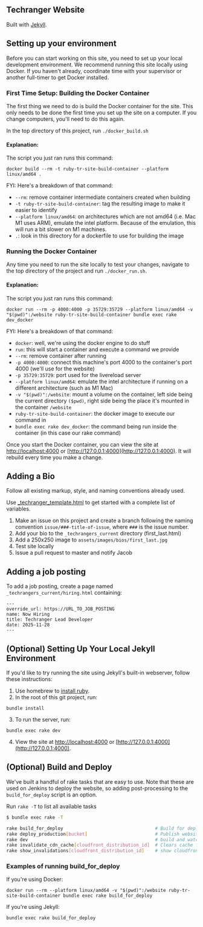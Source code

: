 ## Techranger Website

Built with [Jekyll](https://jekyllrb.com/).

## Setting up your environment

Before you can start working on this site, you need to set up your local development environment.  We recommend running this site locally using Docker.  If you haven't already, coordinate time with your supervisor or another full-timer to get Docker installed.

### First Time Setup: Building the Docker Container

The first thing we need to do is build the Docker container for the site.  This only needs to be done the first time you set up the site on a computer.  If you change computers, you'll need to do this again.

In the top directory of this project, run `./docker_build.sh`

#### Explanation:

The script you just ran runs this command:

`docker build --rm -t ruby-tr-site-build-container --platform linux/amd64 .`

FYI: Here's a breakdown of that command:

* `--rm`: remove container intermediate containers created when building
* `-t ruby-tr-site-build-container`: tag the resulting image to make it easier to identify
* `--platform linux/amd64`: on architectures which are not amd64 (i.e. Mac M1 uses ARM), emulate the intel platform. Because of the emulation, this will run a bit slower on M1 machines.
* `.`: look in this directory for a dockerfile to use for building the image

### Running the Docker Container

Any time you need to run the site locally to test your changes, navigate to the top directory of the project and run `./docker_run.sh`.

#### Explanation:

The script you just ran runs this command:

`docker run --rm -p 4000:4000 -p 35729:35729 --platform linux/amd64 -v "$(pwd)":/website ruby-tr-site-build-container bundle exec rake dev_docker`

FYI: Here's a breakdown of that command:

* `docker`: well, we're using the docker engine to do stuff
* `run`: this will start a container and execute a command we provide
* `--rm`: remove container after running
* `-p 4000:4000`: connect this machine's port 4000 to the container's port 4000 (we'll use for the website)
* `-p 35729:35729`: port used for the livereload server
* `--platform linux/amd64`: emulate the intel architecture if running on a different architecture (such as M1 Mac)
* `-v "$(pwd)":/website`: mount a volume on the container, left side being the current directory `($pwd)`, right side being the place it's mounted in the container `/website`
* `ruby-tr-site-build-container`: the docker image to execute our command in
* `bundle exec rake dev_docker`: the command being run inside the container (in this case our rake command)

Once you start the Docker container, you can view the site at [http://localhost:4000](http://localhost:4000) or [http://127.0.0.1:4000](http://127.0.0.1:4000).  It will rebuild every time you make a change.

## Adding a Bio

Follow all existing markup, style, and naming conventions already used.

Use [_techranger_template.html](_techranger_template.html) to get started with a complete list of variables.

1. Make an issue on this project and create a branch following the naming convention `issue/###-title-of-issue`, where `###` is the issue number.
2. Add your bio to the `_techrangers_current` directory (first_last.html)
3. Add a 250x250 image to `assets/images/bios/first_last.jpg`
4. Test site locally
5. Issue a pull request to master and notify Jacob

## Adding a job posting

To add a job posting, create a page named `_techrangers_current/hiring.html` containing:

```
---
override_url: https://URL_TO_JOB_POSTING
name: Now Hiring
title: Techranger Lead Developer
date: 2025-11-28
---
```

## (Optional) Setting Up Your Local Jekyll Environment

If you'd like to try running the site using Jekyll's built-in webserver, follow these instructions:

1. Use homebrew to [install ruby](https://ucfcdl.github.io/techrangers-handbook/how-to/install-ruby.html).
2. In the root of this git project, run:

`bundle install`

3. To run the server, run:

`bundle exec rake dev`

4. View the site at [http://localhost:4000](http://localhost:4000) or [http://127.0.0.1:4000](http://127.0.0.1:4000).

## (Optional) Build and Deploy

We've built a handful of rake tasks that are easy to use.  Note that these are used on Jenkins to deploy the website, so adding post-processing to the `build_for_deploy` script is an option.

Run `rake -T` to list all available tasks

```bash
$ bundle exec rake -T

rake build_for_deploy                                  # Build for deploy
rake deploy_production[bucket]                         # Publish website to S3
rake dev                                               # build and watch for dev
rake invalidate_cdn_cache[cloudfront_distribution_id]  # Clears cache from cloudfront
rake show_invalidations[cloudfront_distribution_id]    # show cloudfront invalidations
```

### Examples of running build_for_deploy

If you're using Docker:

`docker run --rm --platform linux/amd64 -v "$(pwd)":/website ruby-tr-site-build-container bundle exec rake build_for_deploy`

If you're using Jekyll:

`bundle exec rake build_for_deploy`